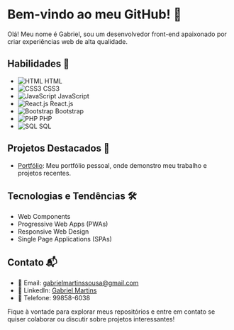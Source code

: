 # Bem-vindo ao meu GitHub! 👋

Olá! Meu nome é Gabriel, sou um desenvolvedor front-end apaixonado por criar experiências web de alta qualidade.

## Habilidades 🚀

- <img src="https://img.icons8.com/color/24/000000/html-5--v1.png" alt="HTML"> HTML <br>
- <img src="https://img.icons8.com/color/24/000000/css3.png" alt="CSS3"> CSS3 <br>
- <img src="https://img.icons8.com/color/24/000000/javascript--v1.png" alt="JavaScript"> JavaScript <br>
- <img src="https://img.icons8.com/color/24/000000/react-native.png" alt="React.js"> React.js <br>
- <img src="https://img.icons8.com/color/24/000000/bootstrap.png" alt="Bootstrap"> Bootstrap <br>
- <img src="https://img.icons8.com/officel/24/000000/php-logo.png" alt="PHP"> PHP <br>
- <img src="https://img.icons8.com/material-rounded/24/000000/sql.png" alt="SQL"> SQL <br>

## Projetos Destacados 🌟
- [Portfólio](https://vaconer.github.io/portifolio/): Meu portfólio pessoal, onde demonstro meu trabalho e projetos recentes.

## Tecnologias e Tendências 🛠️
- Web Components
- Progressive Web Apps (PWAs)
- Responsive Web Design
- Single Page Applications (SPAs)

## Contato 📬
- 📧 Email: gabrielmartinssousa@gmail.com
- 🔗 LinkedIn: [Gabriel Martins](https://www.linkedin.com/in/gabriel-martins-3b76b122a/)
- 📱 Telefone: 99858-6038

Fique à vontade para explorar meus repositórios e entre em contato se quiser colaborar ou discutir sobre projetos interessantes!
